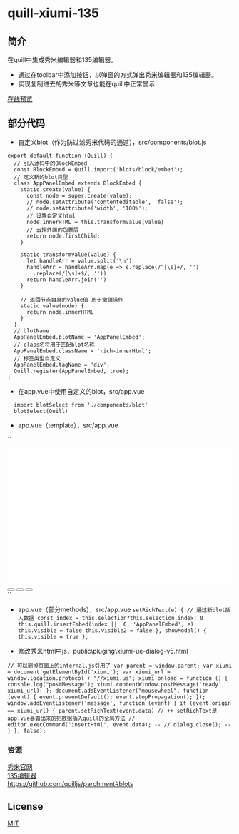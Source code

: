 # quill-xiumi-135

## 简介

在quill中集成秀米编辑器和135编辑器。

  * 通过在toolbar中添加按钮，以弹窗的方式弹出秀米编辑器和135编辑器。
  * 实现复制进去的秀米等文章也能在quill中正常显示

<a href="http://www.lichengblog.com/demo/quill-xiumi-135/index.html" target="_blank">在线预览</a>

## 部分代码

  * 自定义blot（作为防过滤秀米代码的通道），src/components/blot.js

```
export default function (Quill) {
  // 引入源码中的BlockEmbed
  const BlockEmbed = Quill.import('blots/block/embed');
  // 定义新的blot类型
  class AppPanelEmbed extends BlockEmbed {
    static create(value) {
      const node = super.create(value);
      // node.setAttribute('contenteditable', 'false');
      // node.setAttribute('width', '100%');
      // 设置自定义html
      node.innerHTML = this.transformValue(value)
      // 去掉外面的包裹层
      return node.firstChild;
    }

    static transformValue(value) {
      let handleArr = value.split('\n')
      handleArr = handleArr.map(e => e.replace(/^[\s]+/, '')
        .replace(/[\s]+$/, ''))
      return handleArr.join('')
    }

    // 返回节点自身的value值 用于撤销操作
    static value(node) {
      return node.innerHTML
    }
  }
  // blotName
  AppPanelEmbed.blotName = 'AppPanelEmbed';
  // class名将用于匹配blot名称
  AppPanelEmbed.className = 'rich-innerHtml';
  // 标签类型自定义
  AppPanelEmbed.tagName = 'div';
  Quill.register(AppPanelEmbed, true);
}
```

  * 在app.vue中使用自定义的blot，src/app.vue

```
  import blotSelect from './components/blot'
  blotSelect(Quill)
```  

  * app.vue（template），src/app.vue

``
  <div class="quill-box" :style="{ height: fullheight + 'px'}">
    <a-modal v-model="visible" title="秀米" width="90%" :footer="null" :maskClosable="false" :centered="true" :keyboard="false">
      <div v-if="visible">
        <iframe src="./pluging/xiumi-ue-dialog-v5.html" frameborder="0" width="100%" :height="(fullheight - 150)+'px'" id="xiumiIframe"></iframe>
      </div>
    </a-modal>
    <a-modal v-model="visible2" title="135编辑器" width="90%" :footer="null" :maskClosable="false" :centered="true" :keyboard="false">
      <div v-if="visible2">
        <iframe src="./pluging/135EditorDialogPage.html" frameborder="0" width="100%" :height="(fullheight - 150)+'px'" id="xiumiIframe"></iframe>
      </div>
    </a-modal>
    <div class="quill-editor">
      <div id="toolbar" slot="toolbar">
        <!-- Add a bold button -->
        <button class="ql-bold" title="加粗"></button>
        <!-- Add a 秀米 button -->
        <button id="custom-button-xiumi" title="秀米" @click="showModal"></button>
        <!-- Add a 135 button -->
        <button id="custom-button-135" title="135编辑器" @click="showModal2"></button>
      </div>
      <div class="editor" ref="editor"></div>
    </div>
  </div>
``  

  * app.vue（部分methods），src/app.vue
``
    setRichText(e) { // 通过新blot插入数据
      const index = this.selection?this.selection.index: 0
      this.quill.insertEmbed(index ||  0, 'AppPanelEmbed', e)
      this.visible = false
      this.visible2 = false
    },
    showModal() {
      this.visible = true
    },
`` 

  * 修改秀米html中js，public\pluging\xiumi-ue-dialog-v5.html

``
    // 可以删掉页面上的internal.js引用了
    var parent = window.parent;
    var xiumi = document.getElementById('xiumi');
    var xiumi_url = window.location.protocol + "//xiumi.us";
    xiumi.onload = function () {
        console.log("postMessage");
        xiumi.contentWindow.postMessage('ready', xiumi_url);
    };
    document.addEventListener("mousewheel", function (event) {
        event.preventDefault();
        event.stopPropagation();
    });
    window.addEventListener('message', function (event) {
        if (event.origin == xiumi_url) {
            parent.setRichText(event.data) // ++ setRichText是app.vue暴露出来的把数据插入quill的全局方法
            // editor.execCommand('insertHtml', event.data); --
            // dialog.close(); --
        }
    }, false);
``   

### 资源

<a href="https://xiumi.us/" target="_blank">秀米官网</a><br>
<a href="http://www.135plat.com/open_editor.html" target="_blank">135编辑器</a><br>
<a href="https://github.com/quilljs/parchment#blots" target="_blank">https://github.com/quilljs/parchment#blots</a><br>

## License

<a href="https://opensource.org/licenses/MIT" target="_blank">MIT</a>
